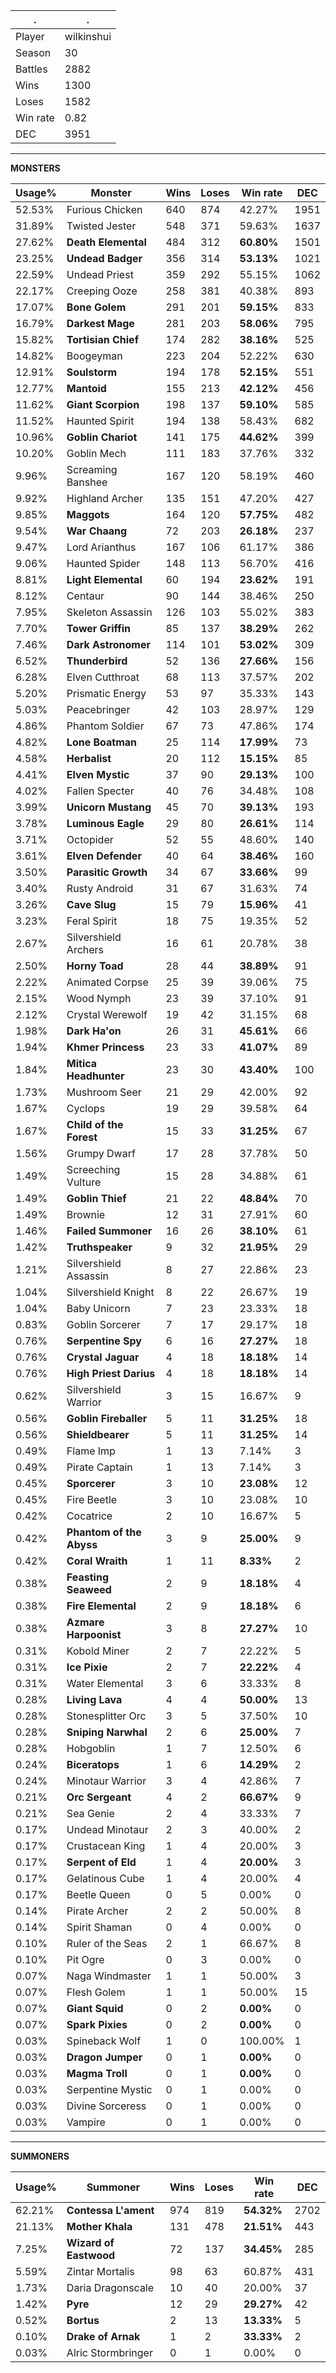 .|.
|-|-
Player|wilkinshui
Season|30
Battles|2882
Wins|1300
Loses|1582
Win rate|0.82
DEC|3951

---
**MONSTERS**

Usage%|Monster|Wins|Loses|Win rate|DEC|
-|-|-|-|-|-|
52.53%|Furious Chicken|640|874|42.27%|1951|
31.89%|Twisted Jester|548|371|59.63%|1637|
27.62%|**Death Elemental**|484|312|**60.80%**|1501|
23.25%|**Undead Badger**|356|314|**53.13%**|1021|
22.59%|Undead Priest|359|292|55.15%|1062|
22.17%|Creeping Ooze|258|381|40.38%|893|
17.07%|**Bone Golem**|291|201|**59.15%**|833|
16.79%|**Darkest Mage**|281|203|**58.06%**|795|
15.82%|**Tortisian Chief**|174|282|**38.16%**|525|
14.82%|Boogeyman|223|204|52.22%|630|
12.91%|**Soulstorm**|194|178|**52.15%**|551|
12.77%|**Mantoid**|155|213|**42.12%**|456|
11.62%|**Giant Scorpion**|198|137|**59.10%**|585|
11.52%|Haunted Spirit|194|138|58.43%|682|
10.96%|**Goblin Chariot**|141|175|**44.62%**|399|
10.20%|Goblin Mech|111|183|37.76%|332|
9.96%|Screaming Banshee|167|120|58.19%|460|
9.92%|Highland Archer|135|151|47.20%|427|
9.85%|**Maggots**|164|120|**57.75%**|482|
9.54%|**War Chaang**|72|203|**26.18%**|237|
9.47%|Lord Arianthus|167|106|61.17%|386|
9.06%|Haunted Spider|148|113|56.70%|416|
8.81%|**Light Elemental**|60|194|**23.62%**|191|
8.12%|Centaur|90|144|38.46%|250|
7.95%|Skeleton Assassin|126|103|55.02%|383|
7.70%|**Tower Griffin**|85|137|**38.29%**|262|
7.46%|**Dark Astronomer**|114|101|**53.02%**|309|
6.52%|**Thunderbird**|52|136|**27.66%**|156|
6.28%|Elven Cutthroat|68|113|37.57%|202|
5.20%|Prismatic Energy|53|97|35.33%|143|
5.03%|Peacebringer|42|103|28.97%|129|
4.86%|Phantom Soldier|67|73|47.86%|174|
4.82%|**Lone Boatman**|25|114|**17.99%**|73|
4.58%|**Herbalist**|20|112|**15.15%**|85|
4.41%|**Elven Mystic**|37|90|**29.13%**|100|
4.02%|Fallen Specter|40|76|34.48%|108|
3.99%|**Unicorn Mustang**|45|70|**39.13%**|193|
3.78%|**Luminous Eagle**|29|80|**26.61%**|114|
3.71%|Octopider|52|55|48.60%|140|
3.61%|**Elven Defender**|40|64|**38.46%**|160|
3.50%|**Parasitic Growth**|34|67|**33.66%**|99|
3.40%|Rusty Android|31|67|31.63%|74|
3.26%|**Cave Slug**|15|79|**15.96%**|41|
3.23%|Feral Spirit|18|75|19.35%|52|
2.67%|Silvershield Archers|16|61|20.78%|38|
2.50%|**Horny Toad**|28|44|**38.89%**|91|
2.22%|Animated Corpse|25|39|39.06%|75|
2.15%|Wood Nymph|23|39|37.10%|91|
2.12%|Crystal Werewolf|19|42|31.15%|68|
1.98%|**Dark Ha'on**|26|31|**45.61%**|66|
1.94%|**Khmer Princess**|23|33|**41.07%**|89|
1.84%|**Mitica Headhunter**|23|30|**43.40%**|100|
1.73%|Mushroom Seer|21|29|42.00%|92|
1.67%|Cyclops|19|29|39.58%|64|
1.67%|**Child of the Forest**|15|33|**31.25%**|67|
1.56%|Grumpy Dwarf|17|28|37.78%|50|
1.49%|Screeching Vulture|15|28|34.88%|61|
1.49%|**Goblin Thief**|21|22|**48.84%**|70|
1.49%|Brownie|12|31|27.91%|60|
1.46%|**Failed Summoner**|16|26|**38.10%**|61|
1.42%|**Truthspeaker**|9|32|**21.95%**|29|
1.21%|Silvershield Assassin|8|27|22.86%|23|
1.04%|Silvershield Knight|8|22|26.67%|19|
1.04%|Baby Unicorn|7|23|23.33%|18|
0.83%|Goblin Sorcerer|7|17|29.17%|18|
0.76%|**Serpentine Spy**|6|16|**27.27%**|18|
0.76%|**Crystal Jaguar**|4|18|**18.18%**|14|
0.76%|**High Priest Darius**|4|18|**18.18%**|14|
0.62%|Silvershield Warrior|3|15|16.67%|9|
0.56%|**Goblin Fireballer**|5|11|**31.25%**|18|
0.56%|**Shieldbearer**|5|11|**31.25%**|14|
0.49%|Flame Imp|1|13|7.14%|3|
0.49%|Pirate Captain|1|13|7.14%|3|
0.45%|**Sporcerer**|3|10|**23.08%**|12|
0.45%|Fire Beetle|3|10|23.08%|10|
0.42%|Cocatrice|2|10|16.67%|5|
0.42%|**Phantom of the Abyss**|3|9|**25.00%**|9|
0.42%|**Coral Wraith**|1|11|**8.33%**|2|
0.38%|**Feasting Seaweed**|2|9|**18.18%**|4|
0.38%|**Fire Elemental**|2|9|**18.18%**|6|
0.38%|**Azmare Harpoonist**|3|8|**27.27%**|10|
0.31%|Kobold Miner|2|7|22.22%|5|
0.31%|**Ice Pixie**|2|7|**22.22%**|4|
0.31%|Water Elemental|3|6|33.33%|8|
0.28%|**Living Lava**|4|4|**50.00%**|13|
0.28%|Stonesplitter Orc|3|5|37.50%|10|
0.28%|**Sniping Narwhal**|2|6|**25.00%**|7|
0.28%|Hobgoblin|1|7|12.50%|6|
0.24%|**Biceratops**|1|6|**14.29%**|2|
0.24%|Minotaur Warrior|3|4|42.86%|7|
0.21%|**Orc Sergeant**|4|2|**66.67%**|9|
0.21%|Sea Genie|2|4|33.33%|7|
0.17%|Undead Minotaur|2|3|40.00%|2|
0.17%|Crustacean King|1|4|20.00%|3|
0.17%|**Serpent of Eld**|1|4|**20.00%**|3|
0.17%|Gelatinous Cube|1|4|20.00%|4|
0.17%|Beetle Queen|0|5|0.00%|0|
0.14%|Pirate Archer|2|2|50.00%|8|
0.14%|Spirit Shaman|0|4|0.00%|0|
0.10%|Ruler of the Seas|2|1|66.67%|8|
0.10%|Pit Ogre|0|3|0.00%|0|
0.07%|Naga Windmaster|1|1|50.00%|3|
0.07%|Flesh Golem|1|1|50.00%|15|
0.07%|**Giant Squid**|0|2|**0.00%**|0|
0.07%|**Spark Pixies**|0|2|**0.00%**|0|
0.03%|Spineback Wolf|1|0|100.00%|1|
0.03%|**Dragon Jumper**|0|1|**0.00%**|0|
0.03%|**Magma Troll**|0|1|**0.00%**|0|
0.03%|Serpentine Mystic|0|1|0.00%|0|
0.03%|Divine Sorceress|0|1|0.00%|0|
0.03%|Vampire|0|1|0.00%|0|

---
**SUMMONERS**

Usage%|Summoner|Wins|Loses|Win rate|DEC|
-|-|-|-|-|-|
62.21%|**Contessa L'ament**|974|819|**54.32%**|2702|
21.13%|**Mother Khala**|131|478|**21.51%**|443|
7.25%|**Wizard of Eastwood**|72|137|**34.45%**|285|
5.59%|Zintar Mortalis|98|63|60.87%|431|
1.73%|Daria Dragonscale|10|40|20.00%|37|
1.42%|**Pyre**|12|29|**29.27%**|42|
0.52%|**Bortus**|2|13|**13.33%**|5|
0.10%|**Drake of Arnak**|1|2|**33.33%**|2|
0.03%|Alric Stormbringer|0|1|0.00%|0|
